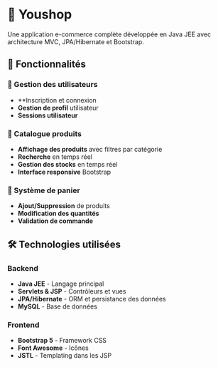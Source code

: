 # 🛒 Youshop

Une application e-commerce complète développée en Java JEE avec architecture MVC, JPA/Hibernate et Bootstrap.

## 🚀 Fonctionnalités

### 👥 Gestion des utilisateurs
- **Inscription et connexion
- **Gestion de profil** utilisateur
- **Sessions utilisateur** 

### 🏪 Catalogue produits
- **Affichage des produits** avec filtres par catégorie
- **Recherche** en temps réel
- **Gestion des stocks** en temps réel
- **Interface responsive** Bootstrap

### 🛒 Système de panier
- **Ajout/Suppression** de produits
- **Modification des quantités**
- **Validation de commande**

## 🛠️ Technologies utilisées

### Backend
- **Java JEE** - Langage principal
- **Servlets & JSP** - Contrôleurs et vues
- **JPA/Hibernate** - ORM et persistance des données
- **MySQL** - Base de données

### Frontend
- **Bootstrap 5** - Framework CSS
- **Font Awesome** - Icônes
- **JSTL** - Templating dans les JSP
